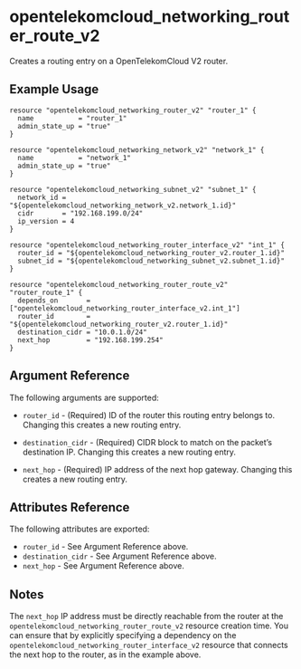 # opentelekomcloud_networking_router_route_v2

Creates a routing entry on a OpenTelekomCloud V2 router.

## Example Usage

```hcl
resource "opentelekomcloud_networking_router_v2" "router_1" {
  name           = "router_1"
  admin_state_up = "true"
}

resource "opentelekomcloud_networking_network_v2" "network_1" {
  name           = "network_1"
  admin_state_up = "true"
}

resource "opentelekomcloud_networking_subnet_v2" "subnet_1" {
  network_id = "${opentelekomcloud_networking_network_v2.network_1.id}"
  cidr       = "192.168.199.0/24"
  ip_version = 4
}

resource "opentelekomcloud_networking_router_interface_v2" "int_1" {
  router_id = "${opentelekomcloud_networking_router_v2.router_1.id}"
  subnet_id = "${opentelekomcloud_networking_subnet_v2.subnet_1.id}"
}

resource "opentelekomcloud_networking_router_route_v2" "router_route_1" {
  depends_on       = ["opentelekomcloud_networking_router_interface_v2.int_1"]
  router_id        = "${opentelekomcloud_networking_router_v2.router_1.id}"
  destination_cidr = "10.0.1.0/24"
  next_hop         = "192.168.199.254"
}
```

## Argument Reference

The following arguments are supported:

* `router_id` - (Required) ID of the router this routing entry belongs to. Changing
    this creates a new routing entry.

* `destination_cidr` - (Required) CIDR block to match on the packet’s destination IP. Changing
    this creates a new routing entry.

* `next_hop` - (Required) IP address of the next hop gateway.  Changing
    this creates a new routing entry.

## Attributes Reference

The following attributes are exported:

* `router_id` - See Argument Reference above.
* `destination_cidr` - See Argument Reference above.
* `next_hop` - See Argument Reference above.

## Notes

The `next_hop` IP address must be directly reachable from the router at the ``opentelekomcloud_networking_router_route_v2``
resource creation time.  You can ensure that by explicitly specifying a dependency on the ``opentelekomcloud_networking_router_interface_v2``
resource that connects the next hop to the router, as in the example above.
